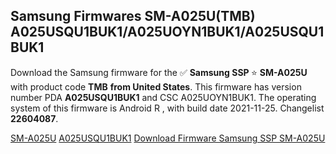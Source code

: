 <h2>Samsung Firmwares SM-A025U(TMB) A025USQU1BUK1/A025UOYN1BUK1/A025USQU1BUK1</h2>
Download the Samsung firmware for the ✅ <strong>Samsung SSP </strong> ⭐ <strong>SM-A025U</strong> with product code <strong>TMB</strong> <strong> from United States</strong>. This firmware has version number PDA <strong>A025USQU1BUK1</strong> and CSC A025UOYN1BUK1. The operating system of this firmware is Android R , with build date 2021-11-25. Changelist <strong>22604087</strong>.


[SM-A025U](https://samfirm.shop/samsung/model/SM-A025U)
[A025USQU1BUK1](https://samfirm.shop/samsung/pda/A025USQU1BUK1)
[Download Firmware Samsung SSP SM-A025U](https://samfirm.shop/samsung/firmware/477480)
